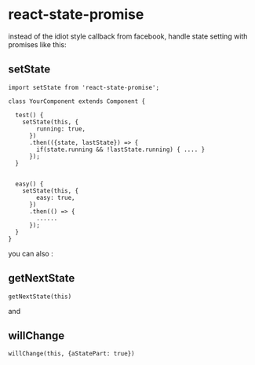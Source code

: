 # react-state-promise

instead of the idiot style callback from facebook, handle state setting with promises like this:

## setState

````
import setState from 'react-state-promise';

class YourComponent extends Component {

  test() {
    setState(this, {
        running: true,
      })
      .then(({state, lastState}) => {
        if(state.running && !lastState.running) { .... }
      });
  }


  easy() {
    setState(this, {
        easy: true,
      })
      .then(() => {
        ......
      });
  }
}

````

you can also :
## getNextState

```
getNextState(this)

```

and
## willChange
```
willChange(this, {aStatePart: true})

```
